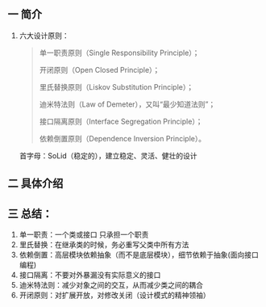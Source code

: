## 一 简介

1. 六大设计原则：
    >单一职责原则（Single Responsibility Principle）；
    > 
    >开闭原则（Open Closed Principle）；
    > 
    >里氏替换原则（Liskov Substitution Principle）；
    > 
    >迪米特法则（Law of Demeter），又叫“最少知道法则”；
    > 
    >接口隔离原则（Interface Segregation Principle）；
    >     
    >依赖倒置原则（Dependence Inversion Principle）。

    首字母：SoLid（稳定的），建立稳定、灵活、健壮的设计

## 二 具体介绍




## 三 总结：
1. 单一职责：一个类或接口 只承担一个职责
2. 里氏替换：在继承类的时候，务必重写父类中所有方法
3. 依赖倒置：高层模块依赖抽象（而不是底层模块），细节依赖于抽象(面向接口编程)
4. 接口隔离：不要对外暴漏没有实际意义的接口
5. 迪米特法则：减少对象之间的交互，从而减少类之间的耦合
6. 开闭原则：对扩展开放，对修改关闭（设计模式的精神领袖）